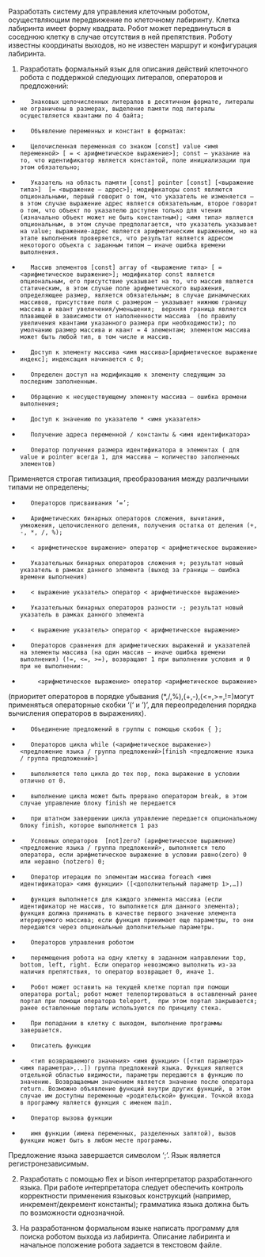 Разработать систему для управления клеточным роботом, осуществляющим передвижение по клеточному лабиринту. Клетка лабиринта имеет форму квадрата. Робот может передвинуться в соседнюю клетку в случае отсутствия в ней препятствия. Роботу известны координаты выходов, но не известен маршрут и конфигурация лабиринта.

  1. Разработать формальный язык для описания действий клеточного робота с поддержкой следующих литералов, операторов и предложений:

-        Знаковых целочисленных литералов в десятичном формате, литералы не ограничены в размерах, выделение памяти под литералы осуществляется квантами по 4 байта;

-        Объявление переменных и констант в форматах:

-        Целочисленная переменная со знаком [const] value <имя переменной> [ = < арифметическое выражение>]; const – указание на то, что идентификатор является константой, поле инициализации при этом обязательно;

-        Указатель на область памяти [const] pointer [const] [<выражение типа>]  [= <выражение – адрес>]; модификаторы const являются опциональными, первый говорит о том, что указатель не изменяется – в этом случае выражение адрес является обязательным, второе говорит о том, что объект по указателю доступен только для чтения (изначально объект может не быть константным); <имя типа> является опциональным, в этом случае предполагается, что указатель указывает на value; выражение-адрес является арифметическим выражением, но на этапе выполнения проверяется, что результат является адресом некоторого объекта с заданным типом – иначе ошибка времени выполнения.

-        Массив элементов [const] array of <выражение типа> [ = <арифметическое выражение>]; модификатор const является опциональным, его присутствие указывает на то, что массив является статическим, в этом случае поле арифметического выражения, определяющее размер, является обязательным; в случае динамических массивов, присутствие поля c размером – указывает нижнюю границу массива и квант увеличения/уменьшения;  верхняя граница является плавающей в зависимости от наполненности массива  (по правилу увеличения квантами указанного размера при необходимости); по умолчанию размер массива и квант = 4 элементам; элементом массива может быть любой тип, в том числе и массив.

 

-        Доступ к элементу массива <имя массива>[арифметическое выражение индекс]; индексация начинается с 0;

-        Определен доступ на модификацию к элементу следующим за последним заполненным.

-        Обращение к несуществующему элементу массива – ошибка времени выполнения;

-        Доступ к значению по указателю * <имя указателя>

-        Получение адреса переменной / константы & <имя идентификатора>

-        Оператор получения размера идентификатора в элементах ( для value и pointer всегда 1, для массива – количество заполненных элементов)

 

Применяется строгая типизация, преобразования между различными типами не определены;

 

-        Операторов присваивания ‘=’;

-        Арифметических бинарных операторов сложения, вычитания, умножения, целочисленного деления, получения остатка от деления (+, -, *, /, %);

-        < арифметическое выражение> оператор < арифметическое выражение>

-        Указательных бинарных операторов сложения +; результат новый указатель в рамках данного элемента (выход за границы – ошибка времени выполнения)

-        < выражение указатель> оператор < арифметическое выражение>

-        Указательных бинарных операторов разности -; результат новый указатель в рамках данного элемента

-        < выражение указатель> оператор < арифметическое выражение>

 

-        Операторов сравнения для арифметических выражений и указателей на элементы массива (на один массив – иначе ошибка времени выполнения) (!=, <=, >=), возвращают 1 при выполнении условия и 0 при не выполнении:

-          <арифметическое выражение> оператор <арифметическое выражение>

 

(приоритет операторов в порядке убывания (*,/,%),(+,-),(<=,>=,!=)могут применяться операторные скобки ‘(‘ и ’)’, для переопределения порядка вычисления операторов в выражениях).

 

-        Объединение предложений в группы с помощью скобок { };

-        Операторов цикла while (<арифметическое выражение>)  <предложение языка / группа предложений>[finish <предложение языка / группа предложений>]

-        выполняется тело цикла до тех пор, пока выражение в условии отлично от 0.

-        выполнение цикла может быть прервано оператором break, в этом случае управление блоку finish не передается

-        при штатном завершении цикла управление передается опциональному блоку finish, которое выполняется 1 раз

-        Условных операторов  [not]zero? (арифметическое выражение) <предложение языка / группа предложений>, выполняется тело оператора, если арифметическое выражение в условии равно(zero) 0 или неравно (notzero) 0;

-        Оператор итерации по элементам массива foreach <имя идентификатора> <имя функции> ([<дополнительный параметр 1>,…])

-        функция выполняется для каждого элемента массива (если идентификатор не массив, то выполняется для данного элемента); функция должна принимать в качестве первого значение элемента итерируемого массива; если функция принимает еще параметры, то они передаются через опциональные дополнительные параметры.

-        Операторов управления роботом

-        перемещения робота на одну клетку в заданном направлении top, bottom, left, right. Если оператор невозможно выполнить из-за наличия препятствия, то оператор возвращает 0, иначе 1.

-        Робот может оставить на текущей клетке портал при помощи оператора portal; робот может телепортироваться в оставленный ранее портал при помощи оператора teleport,  при этом портал закрывается; ранее оставленные порталы используются по принципу стека.

-        При попадании в клетку с выходом, выполнение программы завершается.

-        Описатель функции

-        <тип возвращаемого значения> <имя функции> ([<тип параметра> <имя параметра>,..]) группа предложений языка. Функция является отдельной областью видимости, параметры передаются в функцию по значению. Возвращаемым значением является значение после оператора return. Возможно объявление функций внутри других функций, в этом случае им доступны переменные «родительской» функции. Точкой входа в программу является функция с именем main.

 

-        Оператор вызова функции

-        имя функции (имена переменных, разделенных запятой), вызов функции может быть в любом месте программы.

 

Предложение языка завершается символом ‘;’. Язык является регистронезависимым.

 

2. Разработать с помощью flex и bison интерпретатор разработанного языка. При работе интерпретатора следует обеспечить контроль корректности применения языковых конструкций (например, инкремент/декремент константы); грамматика языка должна быть по возможности однозначной.

 

3. На разработанном формальном языке написать программу для поиска роботом выхода из лабиринта. Описание лабиринта и начальное положение робота задается в текстовом файле.